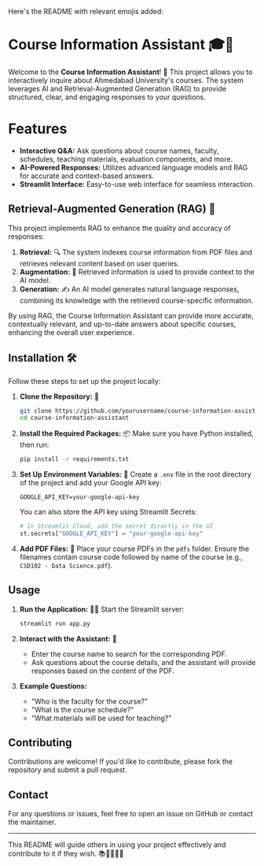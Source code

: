 Here's the README with relevant emojis added:

# Course Information Assistant 🎓💬

Welcome to the **Course Information Assistant**! 🚀 This project allows you to interactively inquire about Ahmedabad University's courses. The system leverages AI and Retrieval-Augmented Generation (RAG) to provide structured, clear, and engaging responses to your questions.

# Features 

* **Interactive Q&A:** Ask questions about course names, faculty, schedules, teaching materials, evaluation components, and more.
* **AI-Powered Responses:** Utilizes advanced language models and RAG for accurate and context-based answers.
* **Streamlit Interface:**  Easy-to-use web interface for seamless interaction.

## Retrieval-Augmented Generation (RAG) 🧠

This project implements RAG to enhance the quality and accuracy of responses:

1. **Retrieval:** 🔍 The system indexes course information from PDF files and retrieves relevant content based on user queries.
2. **Augmentation:** 🔗 Retrieved information is used to provide context to the AI model.
3. **Generation:** ✍️ An AI model generates natural language responses, combining its knowledge with the retrieved course-specific information.

By using RAG, the Course Information Assistant can provide more accurate, contextually relevant, and up-to-date answers about specific courses, enhancing the overall user experience.

## Installation 🛠️

Follow these steps to set up the project locally:

1. **Clone the Repository:** 📂
    ```bash
    git clone https://github.com/yourusername/course-information-assistant.git
    cd course-information-assistant
    ```

2. **Install the Required Packages:** 📦
    Make sure you have Python installed, then run:
    ```bash
    pip install -r requirements.txt
    ```

3. **Set Up Environment Variables:** 🔑
    Create a `.env` file in the root directory of the project and add your Google API key:
    ```
    GOOGLE_API_KEY=your-google-api-key
    ```
    You can also store the API key using Streamlit Secrets:
    ```python
    # In Streamlit Cloud, add the secret directly in the UI
    st.secrets["GOOGLE_API_KEY"] = "your-google-api-key"
    ```

4. **Add PDF Files:** 📄
    Place your course PDFs in the `pdfs` folder. Ensure the filenames contain course code followed by name of the course (e.g., `CSD102 - Data Science.pdf`).

## Usage 

1. **Run the Application:** 🏃‍♂️
    Start the Streamlit server:
    ```bash
    streamlit run app.py
    ```

2. **Interact with the Assistant:** 💬
    - Enter the course name to search for the corresponding PDF.
    - Ask questions about the course details, and the assistant will provide responses based on the content of the PDF.

3. **Example Questions:** 
    - "Who is the faculty for the course?"
    - "What is the course schedule?"
    - "What materials will be used for teaching?"

## Contributing 

Contributions are welcome! If you'd like to contribute, please fork the repository and submit a pull request.

## Contact 

For any questions or issues, feel free to open an issue on GitHub or contact the maintainer.

---

This README will guide others in using your project effectively and contribute to it if they wish. 📚👨‍🏫👩‍🏫
